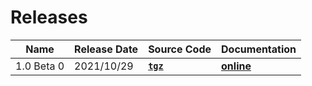 # Releases

| Name | Release Date | Source Code | Documentation |
|-|-|-|-|
| 1.0 Beta 0 | 2021/10/29 | **[`tgz`](https://mooreio.com/packages/uvma_axil.tgz)** | **[online](https://mooreio.com/packages/uvma_axil/dox_out/)** |
